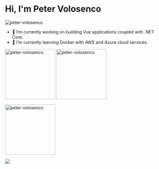 <h1>Hi, I'm Peter Volosenco</h1>

<p align="left"> <img src="https://komarev.com/ghpvc/?username=peter-volosenco&label=Profile%20views&color=0e75b6&style=for-the-badge" alt="peter-volosenco" /> </p>

- 🔭 I’m currently working on building Vue applications coupled with .NET Core.
- 🌱 I’m currently learning Docker with AWS and Azure cloud services.
<!--
- 👯 I’m looking to collaborate on ...
- 🤔 I’m looking for help with ...
- 😄 Pronouns: ...
- ⚡ Fun fact: ...
- 📫 How to reach me: ...
- 💬 Ask me about ...
-->

<p><img style="height: 165px;" src="https://github-readme-streak-stats.herokuapp.com/?user=peter-volosenco&" alt="peter-volosenco" /> <img style="height: 165px;" src="https://github-readme-stats.vercel.app/api/top-langs?username=peter-volosenco&show_icons=true&locale=en&layout=compact" alt="peter-volosenco" /></p>
<p><img style="height: 165px;" src="https://github-readme-stats.vercel.app/api?username=peter-volosenco&show_icons=true&locale=en" alt="peter-volosenco" /></p>
<p><img src="https://raw.githubusercontent.com/peter-volosenco/github-stats/master/generated/overview.svg#gh-dark-mode-only"/> </p>
